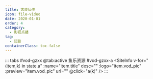 ```yaml
---
title: 古装仙侠
icon: file-video
date: 2020-01-01
order: 4
category:
  - 影视点播
tag:
  - 短剧
containerClass: toc-false
---
```


<ArtPlayer :src="state.src" :config="hlsConfig(state.p)" />

::: tabs #vod-gzxx
@tab:active 鱼乐资源 #vod-gzxx-a
<SiteInfo v-for="(item,k) in state.a" :name="item.title" desc="" :logo="item.vod_pic" :preview="item.vod_pic"
url="" @click="a(k)" />
:::

<script setup>
  import vod from '@db/vod.js'
  import { hlsConfig } from '@cps/artConst'
  import { useStorage } from '@vueuse/core'
  import { onMounted } from "vue";
  const state = useStorage(
    "vod-gzxx",
    {
      src: "",
      a: [],
      p: []
    }
  )

  const a = (key) => {
    const { a } = state.value
    state.value.p = a
    state.value.src = a[key].url
  }

  onMounted(async () => {
    state.value.a = (await vod.find({ "name": "ylzy-66" })).data
    a(0)
  });
</script>
